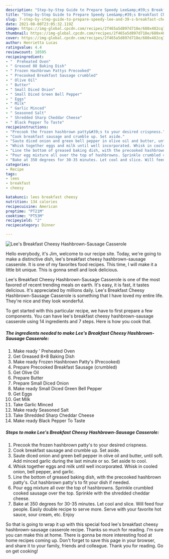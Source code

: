```yaml
---
description: "Step-by-Step Guide to Prepare Speedy Lee&amp;#39;s Breakfast Cheesy Hashbrown-Sausage Casserole"
title: "Step-by-Step Guide to Prepare Speedy Lee&amp;#39;s Breakfast Cheesy Hashbrown-Sausage Casserole"
slug: 7-step-by-step-guide-to-prepare-speedy-lee-and-39-s-breakfast-cheesy-hashbrown-sausage-casserole
date: 2021-08-08T23:05:32.119Z
image: https://img-global.cpcdn.com/recipes/2f465a5d897d718e/680x482cq70/lees-breakfast-cheesy-hashbrown-sausage-casserole-recipe-main-photo.jpg
thumbnail: https://img-global.cpcdn.com/recipes/2f465a5d897d718e/680x482cq70/lees-breakfast-cheesy-hashbrown-sausage-casserole-recipe-main-photo.jpg
cover: https://img-global.cpcdn.com/recipes/2f465a5d897d718e/680x482cq70/lees-breakfast-cheesy-hashbrown-sausage-casserole-recipe-main-photo.jpg
author: Henrietta Lucas
ratingvalue: 4.4
reviewcount: 10595
recipeingredient:
- "  Preheated Oven"
- " Greased 88 Baking Dish"
- " Frozen Hashbrown Pattys Precooked"
- " Precooked Breakfast Sausage crumbled"
- " Olive Oil"
- " Butter"
- " Small Diced Onion"
- " Small Diced Green Bell Pepper"
- " Eggs"
- " Milk"
- " Garlic Minced"
- " Seasoned Salt"
- " Shredded Sharp Cheddar Cheese"
- " Black Pepper To Taste"
recipeinstructions:
- "Precook the frozen hashbrown patty&#39;s to your desired crispness."
- "Cook breakfast sausage and crumble up. Set aside."
- "Saute diced onion and green bell pepper in olive oil and butter, until soft. Add minced garlic during the last minute or so. Set aside to cool."
- "Whisk together eggs and milk until well incorporated. Whisk in cooled onion, bell pepper, and garlic."
- "Line the bottom of greased baking dish, with the precooked hashbrown patty&#39;s. Cut hashbrown patty&#39;s to fit your dish if needed."
- "Pour egg mixture all over the top of hashbrowns. Sprinkle crumbled cooked sausage over the top. Sprinkle with the shredded cheddar cheese."
- "Bake at 350 degrees for 30-35 minutes. Let cool and slice. Will feed four people. Easily double recipe to serve more. Serve with your favorite hot sauce, sour cream, etc. Enjoy"
categories:
- Recipe
tags:
- lees
- breakfast
- cheesy

katakunci: lees breakfast cheesy 
nutrition: 134 calories
recipecuisine: American
preptime: "PT21M"
cooktime: "PT53M"
recipeyield: "2"
recipecategory: Dinner

---
```



![Lee&#39;s Breakfast Cheesy Hashbrown-Sausage Casserole](https://img-global.cpcdn.com/recipes/2f465a5d897d718e/680x482cq70/lees-breakfast-cheesy-hashbrown-sausage-casserole-recipe-main-photo.jpg)

Hello everybody, it's Jim, welcome to our recipe site. Today, we're going to make a distinctive dish, lee&#39;s breakfast cheesy hashbrown-sausage casserole. It is one of my favorites food recipes. This time, I will make it a little bit unique. This is gonna smell and look delicious.



Lee&#39;s Breakfast Cheesy Hashbrown-Sausage Casserole is one of the most favored of recent trending meals on earth. It's easy, it is fast, it tastes delicious. It's appreciated by millions daily. Lee&#39;s Breakfast Cheesy Hashbrown-Sausage Casserole is something that I have loved my entire life. They're nice and they look wonderful.


To get started with this particular recipe, we have to first prepare a few components. You can have lee&#39;s breakfast cheesy hashbrown-sausage casserole using 14 ingredients and 7 steps. Here is how you cook that.

<!--inarticleads1-->

##### The ingredients needed to make Lee&#39;s Breakfast Cheesy Hashbrown-Sausage Casserole:

1. Make ready  &#39; Preheated Oven
1. Get  Greased 8×8 Baking Dish
1. Make ready  Frozen Hashbrown Patty&#39;s (Precooked)
1. Prepare  Precooked Breakfast Sausage (crumbled)
1. Get  Olive Oil
1. Prepare  Butter
1. Prepare  Small Diced Onion
1. Make ready  Small Diced Green Bell Pepper
1. Get  Eggs
1. Get  Milk
1. Take  Garlic Minced
1. Make ready  Seasoned Salt
1. Take  Shredded Sharp Cheddar Cheese
1. Make ready  Black Pepper To Taste




<!--inarticleads2-->

##### Steps to make Lee&#39;s Breakfast Cheesy Hashbrown-Sausage Casserole:

1. Precook the frozen hashbrown patty&#39;s to your desired crispness.
1. Cook breakfast sausage and crumble up. Set aside.
1. Saute diced onion and green bell pepper in olive oil and butter, until soft. Add minced garlic during the last minute or so. Set aside to cool.
1. Whisk together eggs and milk until well incorporated. Whisk in cooled onion, bell pepper, and garlic.
1. Line the bottom of greased baking dish, with the precooked hashbrown patty&#39;s. Cut hashbrown patty&#39;s to fit your dish if needed.
1. Pour egg mixture all over the top of hashbrowns. Sprinkle crumbled cooked sausage over the top. Sprinkle with the shredded cheddar cheese.
1. Bake at 350 degrees for 30-35 minutes. Let cool and slice. Will feed four people. Easily double recipe to serve more. Serve with your favorite hot sauce, sour cream, etc. Enjoy




So that is going to wrap it up with this special food lee&#39;s breakfast cheesy hashbrown-sausage casserole recipe. Thanks so much for reading. I'm sure you can make this at home. There is gonna be more interesting food at home recipes coming up. Don't forget to save this page in your browser, and share it to your family, friends and colleague. Thank you for reading. Go on get cooking!
